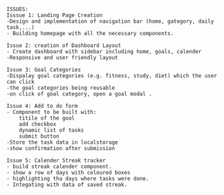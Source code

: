     ISSUES:
    Isssue 1: Landing Page Creation
    -Design and implementation of navigation bar (home, gategory, daily task,...)
    - Building homepage with all the necessary components.

    Issue 2: creation of Dashboard Layout
    - Create dashboard with sidebar including home, goals, calender
    -Responsive and user friendly layout

    Issue 3: Goal Categories
    -Dispalay goal categories (e.g. fitness, study, diet) which the user can click 
    -the goal categories being reusable
    -on click of goal category, open a goal modal .

    Issue 4: Add to do form
    - Component to be built with:
        titile of the goal
        add checkbox
        dynamic list of tasks
        submit button
    -Store the task data in localstorage
    -show confirmation after submission

    Issue 5: Calender Streak tracker
    - build streak calender component.
    - show a row of days with coloured boxes
    - highlighting tha days where tasks were done.
    - Integating with data of saved streak.